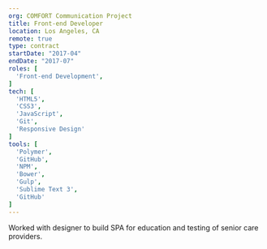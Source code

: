 ```yaml
---
org: COMFORT Communication Project
title: Front-end Developer
location: Los Angeles, CA
remote: true
type: contract
startDate: "2017-04"
endDate: "2017-07"
roles: [
  'Front-end Development',
]
tech: [
  'HTML5',
  'CSS3',
  'JavaScript',
  'Git',
  'Responsive Design'
]
tools: [
  'Polymer',
  'GitHub',
  'NPM',
  'Bower',
  'Gulp',
  'Sublime Text 3',
  'GitHub'
]
---
```


Worked with designer to build SPA for education and testing of senior care providers.
